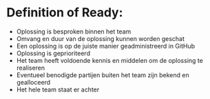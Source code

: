 # Definition of Ready:
- Oplossing is besproken binnen het team
- Omvang en duur van de oplossing kunnen worden geschat
- Een oplossing is op de juiste manier geadministreerd in GitHub
- Oplossing is geprioriteerd
- Het team heeft voldoende kennis en middelen om de oplossing te realiseren
- Eventueel benodigde partijen buiten het team zijn bekend en gealloceerd
- Het hele team staat er achter
